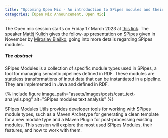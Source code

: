 ```yaml
---
title: "Upcoming Open Mic - An introduction to SPipes modules and their usage"
categories: [Open Mic Announcement, Open Mic]
---
```


The Open mic session starts on Friday 17 March 2023 at [this link](https://meet.jit.si/open-mic-kbss). The speaker [Matěj Kulich](https://kbss.felk.cvut.cz/web/team#matěj-kulich) gives the follow-up presentation on [SPipes](https://kbss.felk.cvut.cz/web/open-mic-pipeline) given in November by [Miroslav Blaško](https://kbss.felk.cvut.cz/web/team#miroslav-blaško), going into more details regarding SPipes modules.

##### The abstract

SPipes Modules is a collection of specific module types used in SPipes, a tool for managing semantic pipelines defined in RDF. These modules are stateless transformations of input data that can be instantiated in a pipeline. They are implemented in Java and defined in RDF.

{% include figure image_path="assets/images/posts/csat_text-analysis.png" alt="SPipes modules text analysis" %}

SPipes Modules Utils provides developer tools for working with SPipes module types, such as a Maven Archetype for generating a clean template for a new module type and a Maven Plugin for post-processing existing modules. This session will explore the most used SPipes Modules, their features, and how to work with them.

